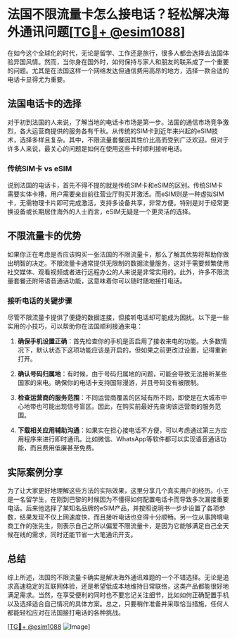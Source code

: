 # 法国不限流量卡怎么接电话？轻松解决海外通讯问题[[TG💪+ @esim1088](https://t.me/s/esim1088)]

在如今这个全球化的时代，无论是留学、工作还是旅行，很多人都会选择去法国体验异国风情。然而，当你身在国外时，如何保持与家人和朋友的联系成了一个重要的问题。尤其是在法国这样一个网络发达但通信费用高昂的地方，选择一款合适的电话卡显得尤为重要。

## 法国电话卡的选择

对于初到法国的人来说，了解当地的电话卡市场是第一步。法国的通信市场竞争激烈，各大运营商提供的服务各有千秋。从传统的SIM卡到近年来兴起的eSIM技术，选择多样且复杂。其中，不限流量套餐因其性价比高而受到广泛欢迎。但对于许多人来说，最关心的问题是如何在使用这些卡时顺利接听电话。

### 传统SIM卡 vs eSIM

说到法国的电话卡，首先不得不提的就是传统SIM卡和eSIM的区别。传统SIM卡需要实体卡槽，用户需要亲自前往营业厅购买并激活。而eSIM则是一种虚拟SIM卡，无需物理卡片即可完成激活，支持多设备共享，非常方便。特别是对于经常更换设备或长期居住海外的人士而言，eSIM无疑是一个更灵活的选择。

## 不限流量卡的优势

如果你正在考虑是否应该购买一张法国的不限流量卡，那么了解其优势将帮助你做出明智的决定。不限流量卡通常提供无限制的数据流量服务，这对于需要频繁使用社交媒体、观看视频或者进行远程办公的人来说是非常实用的。此外，许多不限流量套餐还附带语音通话功能，这意味着你可以随时随地接打电话。

### 接听电话的关键步骤

尽管不限流量卡提供了便捷的数据连接，但接听电话却可能成为困扰。以下是一些实用的小技巧，可以帮助你在法国顺利接通来电：

1. **确保手机设置正确**：首先检查你的手机是否启用了接收来电的功能。大多数情况下，默认状态下这项功能应该是开启的，但如果之前更改过设置，记得重新打开。
   
2. **确认号码归属地**：有时候，由于号码归属地的问题，可能会导致无法接听某些国家的来电。确保你的电话卡支持国际漫游，并且号码没有被限制。

3. **检查运营商的服务范围**：不同运营商覆盖的区域有所不同，即使是在大城市中心地带也可能出现信号盲区。因此，在购买前最好先查询该运营商的服务范围。

4. **下载相关应用辅助沟通**：如果实在担心接电话不方便，可以考虑通过第三方应用程序来进行即时通讯。比如微信、WhatsApp等软件都可以实现语音通话功能，而且费用低廉甚至免费。

## 实际案例分享

为了让大家更好地理解这些方法的实际效果，这里分享几个真实用户的经历。小王是一名留学生，在刚到巴黎的时候因为不懂得如何配置电话卡而导致多次漏接重要电话。后来他选择了某知名品牌的eSIM产品，并按照说明书一步步设置了各项参数，结果发现不仅上网速度快，而且接听电话也变得十分顺畅。另一位从事跨境电商工作的张先生，则表示自己之所以偏爱不限流量卡，是因为它能够满足自己全天候在线的需求，同时还能节省一大笔通讯开支。

## 总结

综上所述，法国的不限流量卡确实是解决海外通讯难题的一个不错选择。无论是追求高速稳定的互联网体验，还是希望低成本地维持日常联络，这类产品都能很好地满足需求。当然，在享受便利的同时也不要忘记关注细节，比如如何正确配置手机以及选择适合自己情况的具体方案。总之，只要稍作准备并采取恰当措施，任何人都能轻松应对在法国接打电话的各种挑战。

[[TG💪+ @esim1088](https://t.me/s/esim1088) ![Image](https://i.postimg.cc/4NQfJmqS/Snipaste-2025-05-13-00-14-12.png)]